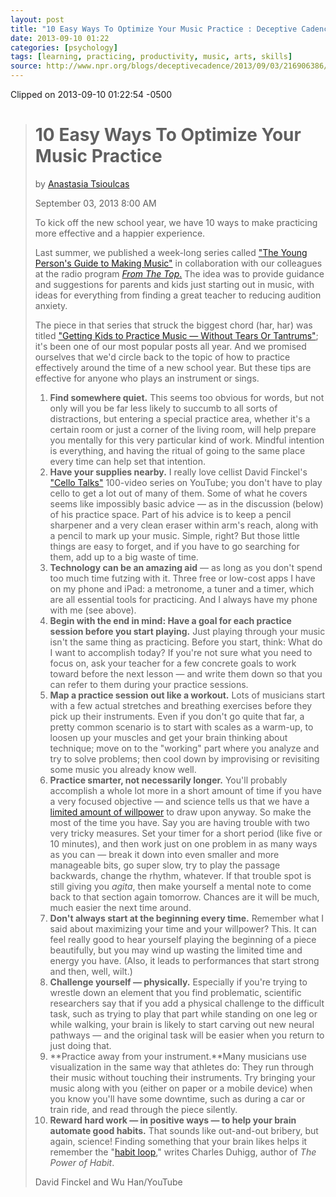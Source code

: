 ```yaml
---
layout: post
title: "10 Easy Ways To Optimize Your Music Practice : Deceptive Cadence : NPR"
date: 2013-09-10 01:22
categories: [psychology]
tags: [learning, practicing, productivity, music, arts, skills]
source: http://www.npr.org/blogs/deceptivecadence/2013/09/03/216906386/10-easy-ways-to-optimize-your-music-practice
---
```


Clipped on 2013-09-10 01:22:54 -0500

<!--more-->

> 10 Easy Ways To Optimize Your Music Practice
> ============================================
> 
> by [Anastasia Tsioulcas](http://www.npr.org/people/182335974/anastasia-tsioulcas)
> 
> September 03, 2013 8:00 AM
> 
> To kick off the new school year, we have 10 ways to make practicing more
> effective and a happier experience.
> 
> Last summer, we published a week-long series called ["The Young Person's Guide to Making Music"](http://www.npr.org/blogs/deceptivecadence/155272002/the-young-persons-guide-to-making-music)
> in collaboration with our colleagues at the radio program [*From The Top*.](http://www.fromthetop.org/) The idea was to provide guidance and
> suggestions for parents and kids just starting out in music, with ideas
> for everything from finding a great teacher to reducing audition
> anxiety.
> 
> The piece in that series that struck the biggest chord (har, har) was
> titled ["Getting Kids to Practice Music — Without Tears Or Tantrums"](http://www.npr.org/blogs/deceptivecadence/2012/06/18/155282684/getting-kids-to-practice-music-without-tears-or-tantrums);
> it's been one of our most popular posts all year. And we promised
> ourselves that we'd circle back to the topic of how to practice
> effectively around the time of a new school year. But these tips are
> effective for anyone who plays an instrument or sings.
> 
> 1.  **Find somewhere quiet.** This seems too obvious for words, but not
>     only will you be far less likely to succumb to all sorts of
>     distractions, but entering a special practice area, whether it's a
>     certain room or just a corner of the living room, will help prepare
>     you mentally for this very particular kind of work. Mindful
>     intention is everything, and having the ritual of going to the same
>     place every time can help set that intention.
> 2.  **Have your supplies nearby.** I really love cellist David Finckel's
>     ["Cello Talks"](http://www.youtube.com/playlist?list=PLAE1ED06AB33DF65D)
>     100-video series on YouTube; you don't have to play cello to get a
>     lot out of many of them. Some of what he covers seems like
>     impossibly basic advice — as in the discussion (below) of his
>     practice space. Part of his advice is to keep a pencil sharpener and
>     a very clean eraser within arm's reach, along with a pencil to mark
>     up your music. Simple, right? But those little things are easy to
>     forget, and if you have to go searching for them, add up to a big
>     waste of time.
> 3.  **Technology can be an amazing aid** — as long as you don't spend
>     too much time futzing with it. Three free or low-cost apps I have on
>     my phone and iPad: a metronome, a tuner and a timer, which are all
>     essential tools for practicing. And I always have my phone with me
>     (see above).
> 4.  **Begin with the end in mind: Have a goal for each practice session
>     before you start playing.** Just playing through your music isn't the
>     same thing as practicing. Before you start, think: What do I want
>     to accomplish today? If you're not sure what you need to focus on,
>     ask your teacher for a few concrete goals to work toward before the
>     next lesson — and write them down so that you can refer to them
>     during your practice sessions.
> 5.  **Map a practice session out like a workout.** Lots of musicians
>     start with a few actual stretches and breathing exercises before
>     they pick up their instruments. Even if you don't go quite that far,
>     a pretty common scenario is to start with scales as a warm-up, to
>     loosen up your muscles and get your brain thinking about technique;
>     move on to the "working" part where you analyze and try to solve
>     problems; then cool down by improvising or revisiting some music you
>     already know well.
> 6.  **Practice smarter, not necessarily longer.** You'll probably
>     accomplish a whole lot more in a short amount of time if you have a
>     very focused objective — and science tells us that we have a
>     [limited amount of willpower](http://www.npr.org/2011/09/18/140516974/resistance-training-for-your-willpower-muscles)
>     to draw upon anyway. So make the most of the time you have. Say you
>     are having trouble with two very tricky measures. Set your timer for
>     a short period (like five or 10 minutes), and then work just on one
>     problem in as many ways as you can — break it down into even smaller
>     and more manageable bits, go super slow, try to play the passage
>     backwards, change the rhythm, whatever. If that trouble spot is
>     still giving you *agita*, then make yourself a mental note to come
>     back to that section again tomorrow. Chances are it will be much,
>     much easier the next time around.
> 7.  **Don't always start at the beginning every time.** Remember what I
>     said about maximizing your time and your willpower? This. It can
>     feel really good to hear yourself playing the beginning of a piece
>     beautifully, but you may wind up wasting the limited time and energy
>     you have. (Also, it leads to performances that start strong and
>     then, well, wilt.)
> 8.  **Challenge yourself — physically.** Especially if you're trying to
>     wrestle down an element that you find problematic, scientific
>     researchers say that if you add a physical challenge to the
>     difficult task, such as trying to play that part while standing on
>     one leg or while walking, your brain is likely to start carving out
>     new neural pathways — and the original task will be easier when you
>     return to just doing that.
> 9.  **Practice away from your instrument.**Many musicians use
>     visualization in the same way that athletes do: They run through
>     their music without touching their instruments. Try bringing your
>     music along with you (either on paper or a mobile device) when you
>     know you'll have some downtime, such as during a car or train ride,
>     and read through the piece silently.
> 10. **Reward hard work — in positive ways — to help your brain automate
>     good habits.** That sounds like out-and-out bribery, but again,
>     science! Finding something that your brain likes helps it remember
>     the "[habit loop](http://www.npr.org/2012/03/05/147192599/habits-how-they-form-and-how-to-break-them),"
>     writes Charles Duhigg, author of *The Power of Habit*.
> 
> David Finckel and Wu Han/YouTube
